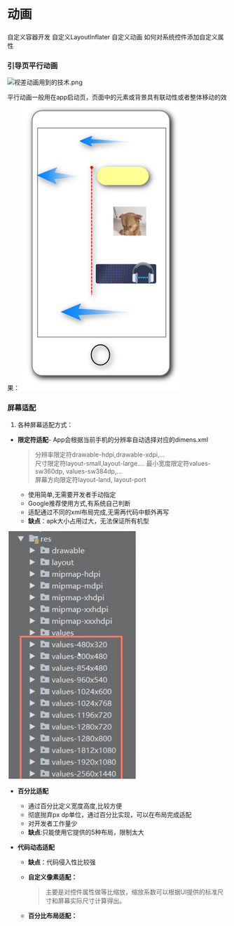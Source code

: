 #  动画

###
自定义容器开发
自定义Layoutlnflater
自定义动画
如何对系统控件添加自定义属性

### 引导页平行动画
![视差动画用到的技术.png](./images/READE_animator-1629999361077.png)

平行动画一般用在app启动页，页面中的元素或背景具有联动性或者整体移动的效果：
![平行动画.png](./images/READE_animator-1630051177705.png)


### 屏幕适配

1. 各种屏幕适配方式：
  * **限定符适配**- App会根据当前手机的分辨率自动选择对应的dimens.xml
     > 分辨率限定符drawable-hdpi,drawable-xdpi,...  
     > 尺寸限定符layout-small,layout-large....
     > 最小宽度限定符values-sw360dp, values-sw384dp,...  
     > 屏幕方向限定符layout-land, layout-port

     * 使用简单,无需要开发者手动指定
     * Google推荐使用方式,有系统自己判断
     * 适配通过不同的xml布局完成,无需再代码中额外再写
     * **缺点**：apk大小占用过大，无法保证所有机型

![限定符适配](./images/READE_animator-1630031450493.png)

  * **百分比适配**
    * 通过百分比定义宽度高度,比较方便
    * 彻底抛弃px dp单位，通过百分比实现，可以在布局完成适配
    * 对开发者工作量少
    * **缺点**:只能使用它提供的5种布局，限制太大

  * **代码动态适配**
    * **缺点**：代码侵入性比较强

    * **自定义像素适配：**
        > 主要是对控件属性做等比缩放，缩放系数可以根据UI提供的标准尺寸和屏幕实际尺寸计算得出。
        >
    * **百分比布局适配：**
        >
